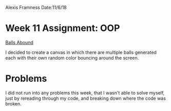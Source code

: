 Alexis Framness
Date:11/6/18

# **Week 11 Assignment:** OOP

[Balls Abound](https://lexiframness.github.io/120-work/hw-11)


I decided to create a canvas in which there are multiple balls generated each with their own random color bouncing around the screen.

# Problems
I did not run into any problems this week, that I wasn't able to solve myself, just by rereading through my code, and breaking down where the code was broken.
